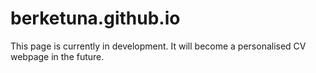 # berketuna.github.io

This page is currently in development. It will become a personalised CV webpage in the future.
